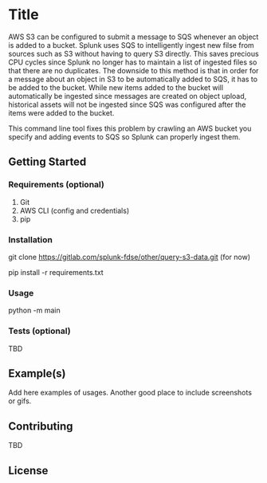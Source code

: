 # Title
AWS S3 can be configured to submit a message to SQS whenever an object is added to a bucket.  Splunk uses SQS to intelligently ingest new filse from sources such as S3 without having to query S3 directly. This saves precious CPU cycles since Splunk no longer has to maintain a list of ingested files so that there are no duplicates. The downside to this method is that in order for a message about an object in S3 to be automatically added to SQS, it has to be added to the bucket.  While new items added to the bucket will automatically be ingested since messages are created on object upload, historical assets will not be ingested since SQS was configured after the items were added to the bucket.

This command line tool fixes this problem by crawling an AWS bucket you specify and adding events to SQS so Splunk can properly ingest them.

## Getting Started
### Requirements (optional)
1. Git
2. AWS CLI (config and credentials)
3. pip

### Installation
git clone https://gitlab.com/splunk-fdse/other/query-s3-data.git (for now)

pip install -r requirements.txt


### Usage
python -m main

### Tests (optional)
TBD

## Example(s)
Add here examples of usages. Another good place to include screenshots or gifs.


## Contributing
TBD

## License
